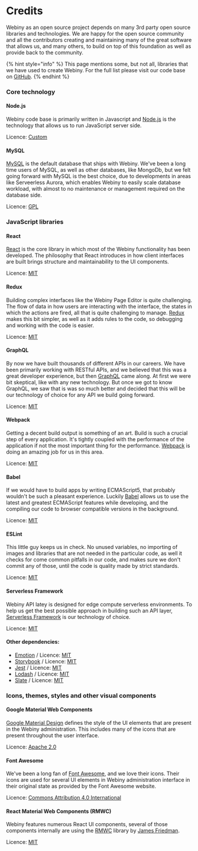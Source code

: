 # Credits

Webiny as an open source project depends on many 3rd party open source libraries and technologies. We are happy for the open source community and all the contributors creating and maintaining many of the great software that allows us, and many others, to build on top of this foundation as well as provide back to the community. 

{% hint style="info" %}
This page mentions some, but not all, libraries that we have used to create Webiny. For the full list please visit our code base on [GitHub](https://github.com/Webiny/webiny-js).
{% endhint %}

### Core technology

#### Node.js

Webiny code base is primarily written in Javascript and [Node.js](https://nodejs.org/en/) is the technology that allows us to run JavaScript server side. 

 Licence: [Custom](https://github.com/nodejs/node/blob/master/LICENSE)

#### MySQL

[MySQL](https://www.mysql.com/) is the default database that ships with Webiny. We've been a long time users of MySQL, as well as other databases, like MongoDb, but we felt going forward with MySQL is the best choice, due to developments in areas like Serveerless Aurora, which enables Webiny to easily scale database workload, with almost to no maintenance or management required on the database side.

Licence: [GPL](http://www.gnu.org/licenses/old-licenses/gpl-2.0.html)

### JavaScript libraries

#### React

[React](https://reactjs.org/) is the core library in which most of the Webiny functionality has been developed. The philosophy that React introduces in how client interfaces are built brings structure and maintainability to the UI components.

Licence: [MIT](https://github.com/facebook/react/blob/master/LICENSE)

#### Redux

Building complex interfaces like the Webiny Page Editor is quite challenging. The flow of data in how users are interacting with the interface, the states in which the actions are fired, all that is quite challenging to manage. [Redux](https://redux.js.org/introduction) makes this bit simpler, as well as it adds rules to the code, so debugging and working with the code is easier.

Licence: [MIT](https://github.com/reduxjs/redux/blob/master/LICENSE.md)

#### GraphQL

By now we have built thousands of different APIs in our careers. We have been primarily working with RESTful APIs, and we believed that this was a great developer experience, but then [GraphQL](https://graphql.org/) came along. At first we were bit skeptical, like with any new technology. But once we got to know GraphQL, we saw that is was so much better and decided that this will be our technology of choice for any API we build going forward.

Licence: [MIT](https://github.com/graphql/graphql-js/blob/master/LICENSE)

#### Webpack

Getting a decent build output is something of an art. Build is such a crucial step of every application. It's tightly coupled with the performance of the application if not the most important thing for the performance. [Webpack](https://webpack.js.org/) is doing an amazing job for us in this area.

Licence: [MIT](https://github.com/webpack/webpack/blob/master/LICENSE)  

#### Babel

If we would have to build apps by writing ECMAScript5, that probably wouldn't be such a pleasant experience. Luckily [Babel](https://babeljs.io/) allows us to use the latest and greatest ECMAScript features while developing, and the compiling our code to browser compatible versions in the background.

Licence: [MIT](https://github.com/babel/babel/blob/master/LICENSE)

#### **ESLint**

This little guy keeps us in check. No unused variables, no importing of images and libraries that are not needed in the particular code, as well it checks for come common pitfalls in our code, and makes sure we don't commit any of those, until the code is quality made by strict standards.

Licence: [MIT](https://github.com/eslint/eslint)

#### Serverless Framework

Webiny API latey is designed for edge compute serverless environments. To help us get the best possible approach in building such an API layer, [Serverless Framework](https://serverless.com/) is our technology of choice.

Licence: [MIT](https://github.com/serverless/serverless/blob/master/LICENSE.txt)

#### Other dependencies:

* [Emotion](https://emotion.sh/) / Licence: [MIT](https://github.com/emotion-js/emotion/blob/master/LICENSE)
* [Storybook](https://storybook.js.org/) / Licence: [MIT](https://github.com/storybooks/storybook/blob/master/LICENSE)
* [Jest](https://jestjs.io/) / Licence: [MIT](https://github.com/facebook/jest/blob/master/LICENSE)
* [Lodash](https://lodash.com/) / Licence: [MIT](https://github.com/lodash/lodash/blob/master/LICENSE)
* [Slate](https://www.slatejs.org/) / Licence: [MIT](https://github.com/ianstormtaylor/slate/blob/master/License.md)

### Icons, themes, styles and other visual components

#### Google Material Web Components

[Google Material Design](https://material.io/) defines the style of the UI elements that are present in the Webiny administration. This includes many of the icons that are present throughout the user interface. 

Licence: [Apache 2.0](https://github.com/material-components/material-components-web/blob/master/LICENSE)

#### Font Awesome

We've been a long fan of [Font Awesome](https://fontawesome.com/), and we love their icons. Their icons are used for several UI elements in Webiny administration interface in their original state as provided by the Font Awesome website.

Licence: [Commons Attribution 4.0 International](https://fontawesome.com/license)

#### React Material Web Components \(RMWC\) 

Webiny features numerous React UI components, several of those components internally are using the [RMWC](https://github.com/jamesmfriedman/rmwc) library by [James Friedman](https://github.com/jamesmfriedman).

Licence:  [MIT](https://github.com/jamesmfriedman/rmwc/blob/master/LICENSE)

